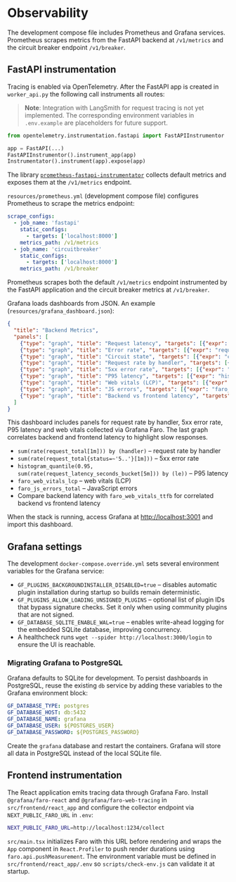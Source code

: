 # Observability

The development compose file includes Prometheus and Grafana services. Prometheus scrapes metrics from the FastAPI backend at `/v1/metrics` and the circuit breaker endpoint `/v1/breaker`.

## FastAPI instrumentation

Tracing is enabled via OpenTelemetry. After the FastAPI app is created in
`worker_api.py` the following call instruments all routes:

> **Note**: Integration with LangSmith for request tracing is not yet
> implemented. The corresponding environment variables in `.env.example`
> are placeholders for future support.

```python
from opentelemetry.instrumentation.fastapi import FastAPIInstrumentor

app = FastAPI(...)
FastAPIInstrumentor().instrument_app(app)
Instrumentator().instrument(app).expose(app)
```

The library [`prometheus-fastapi-instrumentator`](https://github.com/trallnag/prometheus-fastapi-instrumentator)
collects default metrics and exposes them at the `/v1/metrics` endpoint.

`resources/prometheus.yml` (development compose file) configures Prometheus to scrape the metrics endpoint:

```yaml
scrape_configs:
  - job_name: 'fastapi'
    static_configs:
      - targets: ['localhost:8000']
    metrics_path: /v1/metrics
  - job_name: 'circuitbreaker'
    static_configs:
      - targets: ['localhost:8000']
    metrics_path: /v1/breaker
```

Prometheus scrapes both the default `/v1/metrics` endpoint instrumented by the
FastAPI application and the circuit breaker metrics at `/v1/breaker`.

Grafana loads dashboards from JSON. An example (`resources/grafana_dashboard.json`):

```json
{
  "title": "Backend Metrics",
  "panels": [
    {"type": "graph", "title": "Request latency", "targets": [{"expr": "request_latency_seconds"}]},
    {"type": "graph", "title": "Error rate", "targets": [{"expr": "request_errors_total"}]},
    {"type": "graph", "title": "Circuit state", "targets": [{"expr": "circuit_breaker_state"}]},
    {"type": "graph", "title": "Request rate by handler", "targets": [{"expr": "sum(rate(request_total[1m])) by (handler)"}]},
    {"type": "graph", "title": "5xx error rate", "targets": [{"expr": "sum(rate(request_total{status=~'5..'}[1m]))"}]},
    {"type": "graph", "title": "P95 latency", "targets": [{"expr": "histogram_quantile(0.95, sum(rate(request_latency_seconds_bucket[5m])) by (le))"}]},
    {"type": "graph", "title": "Web vitals (LCP)", "targets": [{"expr": "faro_web_vitals_lcp"}]},
    {"type": "graph", "title": "JS errors", "targets": [{"expr": "faro_js_errors_total"}]},
    {"type": "graph", "title": "Backend vs frontend latency", "targets": [{"expr": "histogram_quantile(0.95, sum(rate(request_latency_seconds_bucket[5m])) by (le))"}, {"expr": "faro_web_vitals_ttfb"}]}
  ]
}
```

This dashboard includes panels for request rate by handler, 5xx error rate, P95 latency and web vitals collected via Grafana Faro. The last graph correlates backend and frontend latency to highlight slow responses.

- `sum(rate(request_total[1m])) by (handler)` – request rate by handler
- `sum(rate(request_total{status=~'5..'}[1m]))` – 5xx error rate
- `histogram_quantile(0.95, sum(rate(request_latency_seconds_bucket[5m])) by (le))` – P95 latency
- `faro_web_vitals_lcp` – web vitals (LCP)
- `faro_js_errors_total` – JavaScript errors
- Compare backend latency with `faro_web_vitals_ttfb` for correlated backend vs frontend latency

When the stack is running, access Grafana at <http://localhost:3001> and import this dashboard.

## Grafana settings

The development `docker-compose.override.yml` sets several environment variables for the Grafana service:

* `GF_PLUGINS_BACKGROUNDINSTALLER_DISABLED=true` – disables automatic plugin installation during startup so builds remain deterministic.
* `GF_PLUGINS_ALLOW_LOADING_UNSIGNED_PLUGINS` – optional list of plugin IDs that bypass signature checks. Set it only when using community plugins that are not signed.
* `GF_DATABASE_SQLITE_ENABLE_WAL=true` – enables write-ahead logging for the embedded SQLite database, improving concurrency.
* A healthcheck runs `wget --spider http://localhost:3000/login` to ensure the UI is reachable.

### Migrating Grafana to PostgreSQL

Grafana defaults to SQLite for development. To persist dashboards in PostgreSQL, reuse the existing `db` service by adding these variables to the Grafana environment block:

```yaml
GF_DATABASE_TYPE: postgres
GF_DATABASE_HOST: db:5432
GF_DATABASE_NAME: grafana
GF_DATABASE_USER: ${POSTGRES_USER}
GF_DATABASE_PASSWORD: ${POSTGRES_PASSWORD}
```

Create the `grafana` database and restart the containers. Grafana will store all data in PostgreSQL instead of the local SQLite file.

## Frontend instrumentation

The React application emits tracing data through Grafana Faro. Install
`@grafana/faro-react` and `@grafana/faro-web-tracing` in
`src/frontend/react_app` and configure the collector endpoint via
`NEXT_PUBLIC_FARO_URL` in `.env`:

```bash
NEXT_PUBLIC_FARO_URL=http://localhost:1234/collect
```

`src/main.tsx` initializes Faro with this URL before rendering and wraps the
`App` component in `React.Profiler` to push render durations using
`faro.api.pushMeasurement`. The environment variable must be defined in
`src/frontend/react_app/.env` so `scripts/check-env.js` can validate it at
startup.
